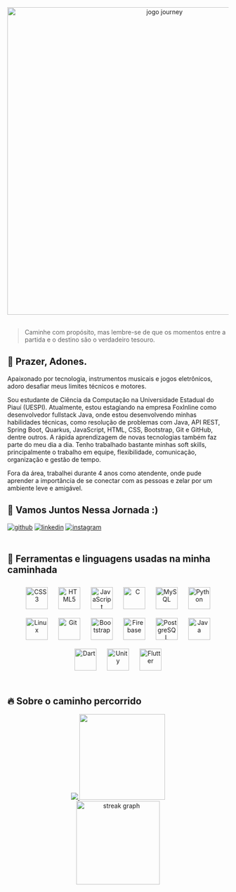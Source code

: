 
<div align="center">
<img src="https://i.imgur.com/17l3rp0.gif"  style="width: 50em" alt="jogo journey" loading="lazy">
</div>
<br>

> Caminhe com propósito, mas lembre-se de que os momentos entre a partida e o destino são o verdadeiro tesouro.

## 👋 Prazer, Adones.
Apaixonado por tecnologia, instrumentos musicais e jogos eletrônicos, adoro desafiar meus limites técnicos e motores.

Sou estudante de Ciência da Computação na Universidade Estadual do Piauí (UESPI). Atualmente, estou estagiando na empresa FoxInline como desenvolvedor fullstack Java, onde estou desenvolvendo minhas habilidades técnicas, como resolução de problemas com Java, API REST, Spring Boot, Quarkus, JavaScript, HTML, CSS, Bootstrap, Git e GitHub, dentre outros. A rápida aprendizagem de novas tecnologias também faz parte do meu dia a dia. Tenho trabalhado bastante minhas soft skills, principalmente o trabalho em equipe, flexibilidade, comunicação, organização e gestão de tempo.

Fora da área, trabalhei durante 4 anos como atendente, onde pude aprender a importância de se conectar com as pessoas e zelar por um ambiente leve e amigável. 


## 💬 Vamos Juntos Nessa Jornada :)  
<div align="left">  
<a href="https://github.com/douglasadones" target="_blank">
<img src=https://img.shields.io/badge/github-%2324292e.svg?&style=for-the-badge&logo=github&logoColor=white alt=github style="margin-bottom: 5px;" /></a>
<a href="https://linkedin.com/in/douglas-nascimento-6aa9a7252" target="_blank">
<img src=https://img.shields.io/badge/linkedin-%231E77B5.svg?&style=for-the-badge&logo=linkedin&logoColor=white alt=linkedin style="margin-bottom: 5px;" /></a>
<a href="https://instagram.com/douglasadones_" target="_blank">
<img src=https://img.shields.io/badge/instagram-%23000000.svg?&style=for-the-badge&logo=instagram&logoColor=white alt=instagram style="margin-bottom: 5px;" /></a>  
</div> 

<br>

## 🌱 Ferramentas e linguagens usadas na minha caminhada
<div align="center">  
<a href="https://www.w3schools.com/css/" target="_blank"><img style="margin: 10px" src="https://profilinator.rishav.dev/skills-assets/css3-original-wordmark.svg" alt="CSS3" height="50" /></a>  
<a href="https://en.wikipedia.org/wiki/HTML5" target="_blank"><img style="margin: 10px" src="https://profilinator.rishav.dev/skills-assets/html5-original-wordmark.svg" alt="HTML5" height="50" /></a>  
<a href="https://www.javascript.com/" target="_blank"><img style="margin: 10px" src="https://profilinator.rishav.dev/skills-assets/javascript-original.svg" alt="JavaScript" height="50" /></a>  
<a href="https://www.cprogramming.com/" target="_blank"><img style="margin: 10px" src="https://profilinator.rishav.dev/skills-assets/c-original.svg" alt="C" height="50" /></a>  
<a href="https://www.mysql.com/" target="_blank"><img style="margin: 10px" src="https://profilinator.rishav.dev/skills-assets/mysql-original-wordmark.svg" alt="MySQL" height="50" /></a>  
<a href="https://www.python.org/" target="_blank"><img style="margin: 10px" src="https://profilinator.rishav.dev/skills-assets/python-original.svg" alt="Python" height="50" /></a>  
<a href="https://www.linux.org/" target="_blank"><img style="margin: 10px" src="https://profilinator.rishav.dev/skills-assets/linux-original.svg" alt="Linux" height="50" /></a>  
<a href="https://github.com/" target="_blank"><img style="margin: 10px" src="https://profilinator.rishav.dev/skills-assets/git-scm-icon.svg" alt="Git" height="50" /></a>  
<a href="https://getbootstrap.com/docs/3.4/javascript/" target="_blank"><img style="margin: 10px" src="https://profilinator.rishav.dev/skills-assets/bootstrap-plain.svg" alt="Bootstrap" height="50" /></a>  
<a href="https://firebase.google.com/" target="_blank"><img style="margin: 10px" src="https://profilinator.rishav.dev/skills-assets/firebase.png" alt="Firebase" height="50" /></a>  
<a href="https://www.postgresql.org/" target="_blank"><img style="margin: 10px" src="https://profilinator.rishav.dev/skills-assets/postgresql-original-wordmark.svg" alt="PostgreSQL" height="50" /></a>  
<a href="https://www.java.com/" target="_blank"><img style="margin: 10px" src="https://profilinator.rishav.dev/skills-assets/java-original-wordmark.svg" alt="Java" height="50" /></a>  
<a href="https://dart.dev/" target="_blank"><img style="margin: 10px" src="https://profilinator.rishav.dev/skills-assets/dartlang-icon.svg" alt="Dart" height="50" /></a>  
<a href="https://unity.com/" target="_blank"><img style="margin: 10px" src="https://profilinator.rishav.dev/skills-assets/unity.png" alt="Unity" height="50" /></a>  
<a href="https://flutter.dev/" target="_blank"><img style="margin: 10px" src="https://profilinator.rishav.dev/skills-assets/flutterio-icon.svg" alt="Flutter" height="50" /></a>  
</div>  

<br/>  


## 🔥 Sobre o caminho percorrido 
<div align="center" dir="auto">  
<a href="https://github.com/douglasadones" target="_blank">
<img src="https://github-readme-stats.vercel.app/api?username=douglasadones&show_icons=true&count_private=true&hide_border=true&theme=gruvbox_light"  style="max-width: 100%;"/>

<img src="https://github-readme-stats.vercel.app/api/top-langs/?username=douglasadones&hide_border=true&layout=compact&theme=gruvbox_light" style="max-width: 100%; height:195px;"/>
</a>
</div>

<div align="center" dir="auto">
<a href="https://github.com/douglasadones" target="_blank">
<img src="https://streak-stats.demolab.com?user=douglasadones&locale=en&mode=daily&theme=gruvbox_light&hide_border=false&border_radius=5&order=3" height="190" alt="streak graph" />
</a>
</div>
